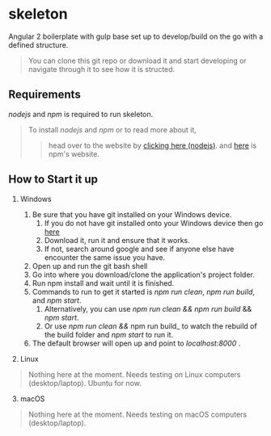 # skeleton
Angular 2 boilerplate with gulp base set up to develop/build on the go with a defined structure.

> You can clone this git repo or download it and start developing or navigate through it to see how it is structed.

## Requirements
_nodejs_ and _npm_ is required to run skeleton.

> To install _nodejs_ and _npm_ or to read more about it,
>> head over to the website by [clicking here (nodejs)](https://nodejs.org).
>> and [here](https://www.npmjs.com/) is npm's website.

## How to Start it up
1. Windows
    1. Be sure that you have git installed on your Windows device.
        1. If you do not have git installed onto your Windows device then go [here](https://git-scm.com/downloads)
        2. Download it, run it and ensure that it works.
        3. If not, search around google and see if anyone else have encounter the same issue you have.
    2. Open up and run the git bash shell
    3. Go into where you download/clone the application's project folder.
    4. Run npm install and wait until it is finished.
    5. Commands to run to get it started is _npm run clean_, _npm run build_, and _npm start_.
        1. Alternatively, you can use _npm run clean_ _&&_ _npm run build_ && _npm start_.
        2. Or use _npm run clean_ _&&_ npm run build_ to watch the rebuild of the build folder and _npm start_ to run it.
    6. The default browser will open up and point to _localhost:8000_ .

2. Linux
> Nothing here at the moment. Needs testing on Linux computers (desktop/laptop). Ubuntu for now.

3. macOS
> Nothing here at the moment. Needs testing on macOS computers (desktop/laptop).
